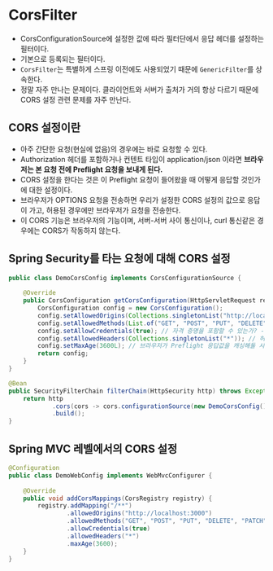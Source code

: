 # CorsFilter

- CorsConfigurationSource에 설정한 값에 따라 필터단에서 응답 헤더를 설정하는 필터이다.
- 기본으로 등록되는 필터이다.
- `CorsFilter`는 특별하게 스프링 이전에도 사용되었기 때문에 `GenericFilter`를 상속한다.
- 정말 자주 만나는 문제이다. 클라이언트와 서버가 출처가 거의 항상 다르기 때문에 CORS 설정 관련 문제를 자주 만난다.

## CORS 설정이란

- 아주 간단한 요청(현실에 없음)의 경우에는 바로 요청할 수 있다.
- Authorization 헤더를 포함하거나 컨텐트 타입이 application/json 이라면 **브라우저는 본 요청 전에 Preflight 요청을 보내게 된다.**
- CORS 설정을 한다는 것은 이 Preflight 요청이 들어왔을 때 어떻게 응답할 것인가에 대한 설정이다.
- 브라우저가 OPTIONS 요청을 전송하면 우리가 설정한 CORS 설정의 값으로 응답이 가고, 허용된 경우에만 브라우저가 요청을 전송한다.
- 이 CORS 기능은 브라우저의 기능이며, 서버-서버 사이 통신이나, curl 통신같은 경우에는 CORS가 작동하지 않는다.

## Spring Security를 타는 요청에 대해 CORS 설정

```java
public class DemoCorsConfig implements CorsConfigurationSource {
    
    @Override
    public CorsConfiguration getCorsConfiguration(HttpServletRequest request) {
        CorsConfiguration config = new CorsConfiguration();
        config.setAllowedOrigins(Collections.singletonList("http://localhost:3000"));
        config.setAllowedMethods(List.of("GET", "POST", "PUT", "DELETE", "PATCH", "OPTIONS")); // 허용하는 메서드
        config.setAllowCredentials(true); // 자격 증명을 포함할 수 있는가? -> 포함된다면 Origin을 명시해주어야 한다.
        config.setAllowedHeaders(Collections.singletonList("*")); // 허용하는 헤더
        config.setMaxAge(3600L); // 브라우저가 Preflight 응답값을 캐싱해둘 시간
        return config;
    }
}

@Bean
public SecurityFilterChain filterChain(HttpSecurity http) throws Exception {
    return http
            .cors(cors -> cors.configurationSource(new DemoCorsConfig()))
            .build();
}
```

## Spring MVC 레벨에서의 CORS 설정

```java
@Configuration
public class DemoWebConfig implements WebMvcConfigurer {
    
    @Override
    public void addCorsMappings(CorsRegistry registry) {
        registry.addMapping("/**")
                .allowedOrigins("http://localhost:3000")
                .allowedMethods("GET", "POST", "PUT", "DELETE", "PATCH", "OPTIONS")
                .allowCredentials(true)
                .allowedHeaders("*")
                .maxAge(3600);
    }
}
```
